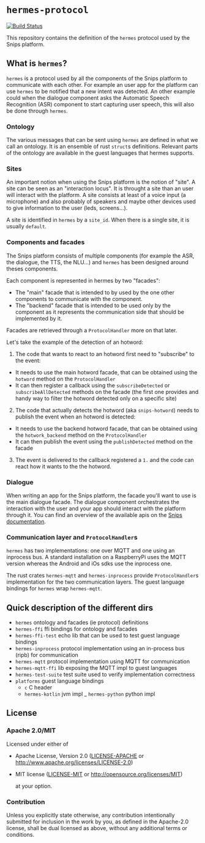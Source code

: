 # `hermes-protocol`
[![Build Status](https://travis-ci.org/snipsco/hermes-protocol.svg?branch=develop)](https://travis-ci.org/snipsco/hermes-protocol)

This repository contains the definition of the `hermes` protocol used by
the Snips platform.

## What is `hermes`?

`hermes` is a protocol used by all the components of the Snips platform
to communicate with each other. For example an user app for the platform
can use `hermes` to be notified that a new intent was detected. An other
example could when the dialogue component asks the Automatic Speech
Recognition (ASR) component to start capturing user speech, this will also 
be done through `hermes`.

### Ontology

The various messages that can be sent using `hermes` are defined in what
we call an ontology. It is an ensemble of rust `struct`s definitions.
Relevant parts of the ontology are available in the guest languages that
hermes supports.

### Sites

An important notion when using the Snips platform is the notion of
"site". A site can be seen as an "interaction locus". It is throught a
site than an user will interact with the platform. A site consists at
least of a voice input (a microphone) and also probably of speakers and
maybe other devices used to give information to the user (leds,
screens...).

A site is identified in `hermes` by a `site_id`. When there is a single
site, it is usually `default`.


### Components and facades

The Snips platform consists of multiple components (for example the ASR,
the dialogue, the TTS, the NLU...) and `hermes` has been designed around
theses components.

Each component is represented in hermes by two "facades":
 - The "main" facade that is intended to by used by the one other
 components to communicate with the component.
 - The "backend" facade that is intended to be used only by the
 component as it represents the communication side that should be
 implemented by it.

Facades are retrieved through a `ProtocolHandler` more on that later.

Let's take the example of the detection of an hotword:
 1. The code that wants to react to an hotword first need to "subscribe"
 to the event:
   - It needs to use the main hotword facade, that can be obtained using
   the `hotword` method on the `ProtocolHandler`
   - It can then register a callback using the `subscribeDetected` or
   `subscribeAllDetected` methods on the facade (the first one provides
   and handy way to filter the hotword detected only on a specific site)
 2. The code that actually detects the hotword (aka `snips-hotword`)
 needs to publish the event when an hotword is detected:
   - It needs to use the backend hotword facade, that can be obtained
   using the `hotwork_backend` method on the `ProtocolHandler`
   - It can then publish the event using the `publishDetected` method on
   the facade
 3. The event is delivered to the callback registered a `1.` and the
 code can react how it wants to the the hotword.

### Dialogue

When writing an app for the Snips platform, the facade you'll want to
use is the main dialogue facade. The dialogue component orchestrates the
interaction with the user and your app should interact with the platform
through it. You can find an overview of the available apis on the [Snips
documentation](https://docs.snips.ai/ressources/messages-reference).

### Communication layer and `ProtocolHandler`s

`hermes` has two implementations: one over MQTT and one using an
inprocess bus. A standard installation on a RaspberryPi uses the MQTT
version whereas the Android and iOs sdks use the inprocess one.

The rust crates `hermes-mqtt` and `hermes-inprocess` provide
`ProtocolHandler`s implementation for the two communication layers.
The guest language bindings for `hermes` wrap `hermes-mqtt`.

## Quick description of the different dirs

- `hermes` ontology and facades (ie protocol) definitions
- `hermes-ffi` ffi bindings for ontology and facades
- `hermes-ffi-test` echo lib that can be used to test guest language
bindings
- `hermes-inprocess` protocol implementation using an in-process bus
(ripb) for communication
- `hermes-mqtt` protocol implementation using MQTT for communication
- `hermes-mqtt-ffi` lib exposing the MQTT impl to guest languages
- `hermes-test-suite` test suite used to verify implementation
correctness
- `platforms` guest language bindings
    - `c` C header
    - `hermes-kotlin` jvm impl
    _ `hermes-python` python impl

## License
### Apache 2.0/MIT

Licensed under either of
 * Apache License, Version 2.0 ([LICENSE-APACHE](LICENSE-APACHE) or 
http://www.apache.org/licenses/LICENSE-2.0)
 * MIT license ([LICENSE-MIT](LICENSE-MIT) or 
http://opensource.org/licenses/MIT)

     at your option.

### Contribution

Unless you explicitly state otherwise, any contribution intentionally
submitted for inclusion in the work by you, as defined in the Apache-2.0
license, shall be dual licensed as above, without any additional terms
or conditions.
